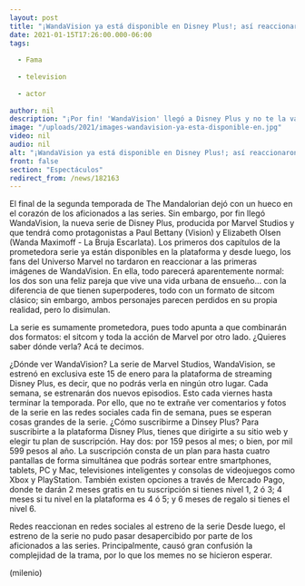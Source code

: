 ```yaml
---
layout: post
title: "¡WandaVision ya está disponible en Disney Plus!; así reaccionaron los fans de Marvel"
date: 2021-01-15T17:26:00.000-06:00
tags:
  
  - Fama
  
  - television
  
  - actor
  
author: nil
description: "¡Por fin! 'WandaVision' llegó a Disney Plus y no te la vas a querer perder; aquí te decimos cómo la puedes ver y las reacciones tras su estreno. "
image: "/uploads/2021/images-wandavision-ya-esta-disponible-en.jpg"
video: nil
audio: nil
alt: "¡WandaVision ya está disponible en Disney Plus!; así reaccionaron los fans de Marvel"
front: false
section: "Espectáculos"
redirect_from: /news/182163
---
```


El final de la segunda temporada de The Mandalorian dejó con un hueco en el corazón de los aficionados a las series. Sin embargo, por fin llegó WandaVision, la nueva serie de Disney Plus, producida por Marvel Studios y que tendrá como protagonistas a Paul Bettany (Vision) y Elizabeth Olsen (Wanda Maximoff - La Bruja Escarlata). Los primeros dos capítulos de la prometedora serie ya están disponibles en la plataforma y desde luego, los fans del Universo Marvel no tardaron en reaccionar a las primeras imágenes de WandaVision. En ella, todo parecerá aparentemente normal: los dos son una feliz pareja que vive una vida urbana de ensueño... con la diferencia de que tienen superpoderes, todo con un formato de sitcom clásico; sin embargo, ambos personajes parecen perdidos en su propia realidad, pero lo disimulan. 

La serie es sumamente prometedora, pues todo apunta a que combinarán dos formatos: el sitcom y toda la acción de Marvel por otro lado. ¿Quieres saber dónde verla? Acá te decimos. 

¿Dónde ver WandaVision? La serie de Marvel Studios, WandaVision, se estrenó en exclusiva este 15 de enero para la plataforma de streaming Disney Plus, es decir, que no podrás verla en ningún otro lugar. Cada semana, se estrenarán dos nuevos episodios. Esto cada viernes hasta terminar la temporada. Por ello, que no te extrañe ver comentarios y fotos de la serie en las redes sociales cada fin de semana, pues se esperan cosas grandes de la serie. ¿Cómo suscribirme a Dinsey Plus? Para suscribirte a la plataforma Disney Plus, tienes que dirigirte a su sitio web y elegir tu plan de suscripción. Hay dos: por 159 pesos al mes; o bien, por mil 599 pesos al año. La suscripción consta de un plan para hasta cuatro pantallas de forma simultánea que podrás sortear entre smartphones, tablets, PC y Mac, televisiones inteligentes y consolas de videojuegos como Xbox y PlayStation. También existen opciones a través de Mercado Pago, donde te darán 2 meses gratis en tu suscripción si tienes nivel 1, 2 ó 3; 4 meses si tu nivel en la plataforma es 4 ó 5; y 6 meses de regalo si tienes el nivel 6. 

Redes reaccionan en redes sociales al estreno de la serie Desde luego, el estreno de la serie no pudo pasar desapercibido por parte de los aficionados a las series. Principalmente, causó gran confusión la complejidad de la trama, por lo que los memes no se hicieron esperar. 

(milenio)